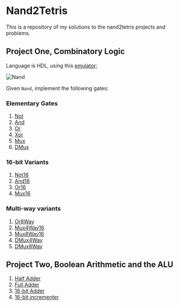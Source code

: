 # Nand2Tetris

This is a repository of my solutions to the nand2tetris projects and problems.

## Project One, Combinatory Logic

Language is HDL, using this [emulator](https://nand2tetris.github.io/web-ide/chip/);

![Nand](https://imgur.com/BiGveR4.png)

Given `Nand`, implement the following gates:

### Elementary Gates

1. [Not](./project-1/Not.hdl)
2. [And](./project-1/And.hdl)
3. [Or](./project-1/Or.hdl)
4. [Xor](./project-1/Xor.hdl)
5. [Mux](./project-1/Mux.hdl)
6. [DMux](./project-1/DMux.hdl)

### 16-bit Variants

1. [Not16](./project-1/Not16.hdl)
2. [And16](./project-1/And16.hdl)
3. [Or16](./project-1/Or16.hdl)
4. [Mux16](./project-1/Mux16.hdl)

### Multi-way variants

1. [Or8Way](./project-1/Or8Way.hdl)
2. [Mux4Way16](./project-1/Mux4Way16.hdl)
3. [Mux8Way16](./project-1/Mux8Way16.hdl)
4. [DMux4Way](./project-1/DMux4Way.hdl)
5. [DMux8Way](./project-1/DMux8Way.hdl)

## Project Two, Boolean Arithmetic and the ALU

1. [Half Adder](./project-2/HalfAdder.hdl)
2. [Full Adder](./project-2/FullAdder.hdl)
3. [16-bit Adder](./project-2/Add16.hdl)
4. [16-bit incrementer](./project-2/Inc16.hdl)
